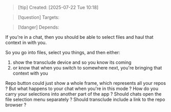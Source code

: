 
>[!tip] Created: [2025-07-22 Tue 10:18]

>[!question] Targets: 

>[!danger] Depends: 

If you're in a chat, then you should be able to select files and haul that context in with you.

So you go into files, select you things, and then either:
1. show the transclude device and so you know its coming
2. or know that when you switch to somewhere next, you're bringing that context with you

Repo button could just show a whole frame, which represents all your repos ?
But what happens to your chat when you're in this mode ?
How do you carry your selections into another part of the app ?
Should chats open the file selection menu separately ?
Should transclude include a link to the repo browser ?